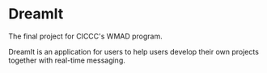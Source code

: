 # DreamIt

The final project for CICCC's WMAD program.

DreamIt is an application for users to help users develop their own projects together with real-time messaging.
